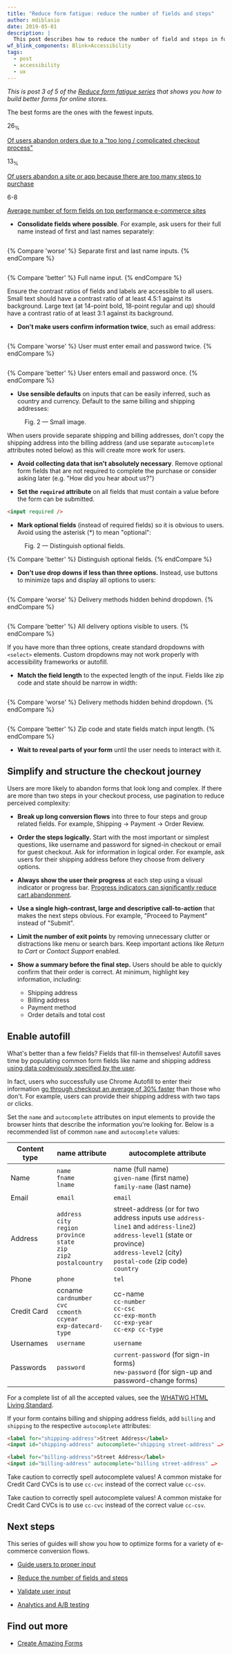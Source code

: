 ```yaml
---
title: "Reduce form fatigue: reduce the number of fields and steps"
author: mdiblasio
date: 2019-05-01
description: |
  This post describes how to reduce the number of field and steps in forms.
wf_blink_components: Blink>Accessibility
tags:
  - post
  - accessibility
  - ux
---
```


_This is post 3 of 5 of the [Reduce form fatigue series](../form-fatigue) that
shows you how to build better forms for online stores._

<!-- TODO (robdodson): is there a format we should use for this line that opens each article?  -->

<!-- TODO (dutton): is there a format we should use for this line that opens each article?  -->

The best forms are the ones with the fewest inputs. 


<div class="w-stats">
  <div class="w-stat">
    <p class="w-stat__figure">26<sub class="w-stat__sub">%</sub></p>
    <p class="w-stat__desc"><a href="https://baymard.com/lists/cart-abandonment-rate">Of users abandon orders
due to a "too long / complicated checkout process"</a></p>
  </div>
  <div class="w-stat">
    <p class="w-stat__figure">13<sub class="w-stat__sub">%</sub></p>
    <p class="w-stat__desc"><a href="https://baymard.com/lists/cart-abandonment-rate">Of users abandon a site or
app because there are too many steps to purchase</a></p>
  </div>
  <div class="w-stat">
    <p class="w-stat__figure">6-8</p>
    <p class="w-stat__desc"><a href="https://baymard.com/blog/checkout-flow-average-form-fields">Average number of form fields on top performance e-commerce sites</a></p>
  </div>
</div>

+   **Consolidate fields where possible**. For example, ask users for
    their full name instead of first and last names separately:

<figure class="w-figure">
  <img src="image-first-last-name.png" alt="" style="max-width: 400px;">
</figure>

{% Compare 'worse' %}
Separate first and last name inputs.
{% endCompare %}

<figure class="w-figure">
  <img src="image-fullname.png" alt="" style="max-width: 400px;">
</figure>

{% Compare 'better' %}
Full name input.
{% endCompare %}

<div class="w-aside w-aside--note">
  Ensure the contrast ratios of fields and labels are
accessible to all users. Small text should have a contrast ratio of at least
4.5:1 against its background. Large text (at 14-point bold, 18-point regular and
up) should have a contrast ratio of at least 3:1 against its background.
</div>

<!-- Use `street-address` vs both `address-line1` and `address-line2`
unless they're required for your address format. -->

+   **Don't make users confirm information twice**, such as email address:

<figure class="w-figure">
  <img src="image-redundant-information.png" alt="" style="max-width: 400px;">
</figure>

{% Compare 'worse' %}
User must enter email and password twice.
{% endCompare %}

<figure class="w-figure">
  <img src="image-no-duplicated-fields.png" alt="" style="max-width: 400px;">
</figure>

{% Compare 'better' %}
User enters email and password once.
{% endCompare %}

<!-- TODO (mdiblasio): better image illustration -->

+   **Use sensible defaults** on inputs that can be easily inferred, such
    as country and currency. Default to the same billing and shipping addresses:

<figure class="w-figure">
  <img src="image-sensible-defaults.png" alt="" style="max-width: 400px;">
  <figcaption class="w-figcaption">
    Fig. 2 — Small image.
  </figcaption>
</figure>

<!-- TODO (mdiblasio): highlight checkbox -->

<div class="w-aside w-aside--caution">
  When users provide separate shipping and billing addresses, don't copy
the shipping address into the billing address (and use separate <code>autocomplete</code>
attributes noted below) as this will create more work for users.
</div>


+   **Avoid collecting data that isn't absolutely necessary**. Remove
    optional form fields that are not required to complete the purchase or
    consider asking later (e.g. "How did you hear about us?")

+   **Set the `required` attribute** on all fields that must contain a
    value before the form can be submitted. 

```html
<input required />  
```

+   **Mark optional fields** (instead of required fields) so it is
    obvious to users. Avoid using the asterisk (\*) to mean "optional":

<figure class="w-figure">
  <img src="image-optional-fields.png" alt="" >
  <figcaption class="w-figcaption">
    Fig. 2 — Distinguish optional fields.
  </figcaption>
</figure>

<!-- TODO (mdiblasio): crop? remove?  -->

{% Compare 'better' %}
Distinguish optional fields.
{% endCompare %}

+   **Don't use drop downs if less than three options.** Instead, use
    buttons to minimize taps and display all options to users:

<figure class="w-figure">
  <img src="image-dropdown.png" alt="" style="max-width: 400px;">
</figure>

{% Compare 'worse' %}
Delivery methods hidden behind dropdown.
{% endCompare %}

<figure class="w-figure">
  <img src="image-no-dropdown.png" alt="" style="max-width: 400px;">
</figure>

{% Compare 'better' %}
All delivery options visible to users.
{% endCompare %}


<div class="w-aside w-aside--note">
If you have more than three options, create standard dropdowns with
<code>&lt;select&gt;</code> elements. Custom dropdowns may not work properly with accessibility
frameworks or autofill. 
</div>

+   **Match the field length** to the expected length of the input.
    Fields like zip code and state should be narrow in width:

<figure class="w-figure">
  <img src="image-wide-fields.png" alt="" style="max-width: 400px;">
</figure>

{% Compare 'worse' %}
Delivery methods hidden behind dropdown.
{% endCompare %}

<figure class="w-figure">
  <img src="image-matching-width.png" alt="" style="max-width: 400px;">
</figure>

{% Compare 'better' %}
Zip code and state fields match input length.
{% endCompare %}

+   **Wait to reveal parts of your form** until the user needs to
    interact with it. 

<!-- TODO (mdiblasio): elaborate? -->

## Simplify and structure the checkout journey 

Users are more likely to abandon forms that look long and complex. If there are
more than two steps in your checkout process,  use pagination to reduce
perceived complexity:

+   **Break up long conversion flows** into three to four steps and group
    related fields. For example, Shipping → Payment → Order Review.

+   **Order the steps logically.** Start with the most important or simplest
    questions, like username and password for signed-in checkout or email for
    guest checkout. Ask for information in logical order. For example, ask
    users for their shipping address before they choose from delivery options.

+   **Always show the user their progress** at each step using a visual
    indicator or progress bar.
    [Progress indicators can significantly reduce cart abandonment](https://econsultancy.com/ecommerce-checkout-progress-indicators-essential-not-optional/).

<!-- TODO (mdiblasio): illustration? -->

+   **Use a single high-contrast, large and descriptive call-to-action** 
    that makes the next steps obvious. For example, "Proceed to Payment"
    instead of "Submit".

+   **Limit the number of exit points** by removing unnecessary clutter or
    distractions like menu or search bars. Keep important actions like _Return
    to Cart_ or _Contact Support_ enabled.

+   **Show a summary before the final step.** Users should be able to
    quickly confirm that their order is correct. At minimum, highlight 
    key information, including:
    - Shipping address
    - Billing address
    - Payment method
    - Order details and total cost

## Enable autofill

What's better than a few fields? Fields that fill-in themselves! Autofill saves
time by populating common form fields like name and shipping address
[using data codeviously specified by the user](https://support.google.com/chrome/answer/142893). 

In fact, users who successfully use Chrome Autofill to enter their information
[go through checkout an average of 30% faster](https://developers.google.com/web/fundamentals/design-and-ux/input/forms/)
than those who don't. For example, users can provide their shipping address with
two taps or clicks.

Set the `name` and `autocomplete` attributes on input elements to provide the
browser hints that describe the information you're looking for. Below is a
recommended list of common `name` and `autocomplete` values:

<table>
  <thead>
    <tr>
      <th>Content type</th>
      <th>name attribute</th>
      <th>autocomplete attribute</th>
    </tr>
  </thead>
  <tbody>
    <tr>
      <td>Name</td>
      <td>
        <code>name</code>
        <br>
        <code>fname</code>
        <br>
        <code>lname</code>
      </td>
      <td>name (full name)
        <br>
        <code>given-name</code> (first name)
        <br>
        <code>family-name</code> (last name)</td>
    </tr>
    <tr>
      <td>Email</td>
      <td>
        <code>email</code>
      </td>
      <td>
        <code>email</code>
      </td>
    </tr>
    <tr>
      <td>Address</td>
      <td>
        <code>address</code>
        <br>
        <code>city</code>
        <br>
        <code>region</code>
        <br>
        <code>province</code>
        <br>
        <code>state</code>
        <br>
        <code>zip</code>
        <br>
        <code>zip2</code>
        <br>
        <code>postalcountry</code>
      </td>
      <td>street-address (or for two address inputs use <code>address-line1</code> and <code>address-line2</code>)
        <br>
        <code>address-level1</code> (state or province)
        <br>
        <code>address-level2</code> (city)
        <br>
        <code>postal-code</code> (zip code)
        <br>
        <code>country</code>
      </td>
    </tr>
    <tr>
      <td>Phone</td>
      <td>
        <code>phone</code>
      </td>
      <td>
        <code>tel</code>
      </td>
    </tr>
    <tr>
      <td>Credit Card</td>
      <td>ccname</code>
        <br>
        <code>cardnumber</code>
        <br>
        <code>cvc</code>
        <br>
        <code>ccmonth</code>
        <br>
        <code>ccyear</code>
        <br>
        <code>exp-datecard-type</code>
      </td>
      <td>cc-name
        <br>
        <code>cc-number</code>
        <br>
        <code>cc-csc</code>
        <br>
        <code>cc-exp-month</code>
        <br>
        <code>cc-exp-year</code>
        <br>
        <code>cc-exp cc-type</code>
      </td>
    </tr>
    <tr>
      <td>Usernames</td>
      <td>
        <code>username</code>
      </td>
      <td>
        <code>username</code>
      </td>
    </tr>
    <tr>
      <td>Passwords</td>
      <td>
        <code>password</code>
      </td>
      <td>
        <code>current-password</code> (for sign-in forms)
        <br>
        <code>new-password</code> (for sign-up and password-change forms)</td>
    </tr>
  </tbody>
</table>


For a complete list of all the accepted values, see the
[WHATWG HTML Living Standard](https://html.spec.whatwg.org/multipage/form-control-infrastructure.html#autofill).

<div class="w-aside w-aside--note">
If your form contains billing and shipping address fields, add
<code>billing</code> and <code>shipping</code> to the respective <code>autocomplete</code> attributes:
</div>


```html
<label for="shipping-address">Street Address</label>  
<input id="shipping-address" autocomplete="shipping street-address" …>

<label for="billing-address">Street Address</label>  
<input id="billing-address" autocomplete="billing street-address" …>  
```

<!-- TODO (robdodson): how to highlight / bold individual attributes? -->

<div class="w-aside w-aside--gotchas">
  <p>
    Take caution to correctly spell autocomplete values! A common mistake
for Credit Card CVCs is to use <code>cc-cvc</code> instead of the correct value <code>cc-csv</code>.
  </p>
</div>

<div class="w-aside w-aside--caution">
  <p>
    Take caution to correctly spell autocomplete values! A common mistake
for Credit Card CVCs is to use <code>cc-cvc</code> instead of the correct value <code>cc-csv</code>.
  </p>
</div>

<!-- TODO (robdodson): gotcha or caution?  -->
<!-- TODO (meggin): gotcha or caution?  -->

## Next steps

This series of guides will show you how to optimize forms for a variety of
e-commerce conversion flows.

+   [Guide users to proper input](../form-fatigue-guide-user-input)

+   [Reduce the number of fields and steps](../form-fatigue-reduce-number-of-fields)

+   [Validate user input](../form-fatigue-validate-user-input)

+   [Analytics and A/B testing](../form-fatigue-analytics-ab-testing)

## Find out more

+   [Create Amazing Forms](https://developers.google.com/web/fundamentals/design-and-ux/input/forms/)